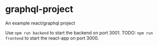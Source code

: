 # graphql-project
An example react/graphql project

Use `npm run backend` to start the backend on port 3001.
TODO: `npm run frontend` to start the react-app on port 3000.
